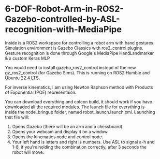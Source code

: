 # 6-DOF-Robot-Arm-in-ROS2-Gazebo-controlled-by-ASL-recognition-with-MediaPipe
Inside is a ROS2 workspace for controlling a robot arm with hand gestures. Simulation environment is Gazebo Classics with ros2_control plugins. Gesture recognition is done through Google's MediaPipe HandLandmarker &amp; a custom Keras MLP

You would need to install gazebo_ros2_control instead of the new gz_ros2_control (for Gazebo Sims). This is running on ROS2 Humble and Ubuntu 22.4 LTS. 

For inverse kinematics, I am using Newton Raphson method with Products of Exponential (POE) representaion. 

You can download everything and colcon build, it should work if you have downloaded all the required modules. The launch file for everything is inside the node_bringup folder, named robot_launch.launch.xml. Launching that file will:
1. Opens Gazebo (there will be an arm and a chessboard).
2. Opens your webcam and display it on a window.
3. Opens the kinematics node and control node.
4. Your left hand is letters and right is numbers. Use ASL to signal a-h and 1-8, if you're holding the combination correctly, after 3 seconds the robot will move.
